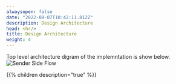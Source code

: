 ```yaml
---
alwaysopen: false
date: "2022-08-07T10:42:11.812Z"
description: Design Architecture
head: <hr/>
title: Design Architecture
weight: 4
---
```


Top level architecture digram of the implemntation is show below.
![Sender Side Flow](/rubixgoplatform/design/design.png)


{{% children description="true"   %}}